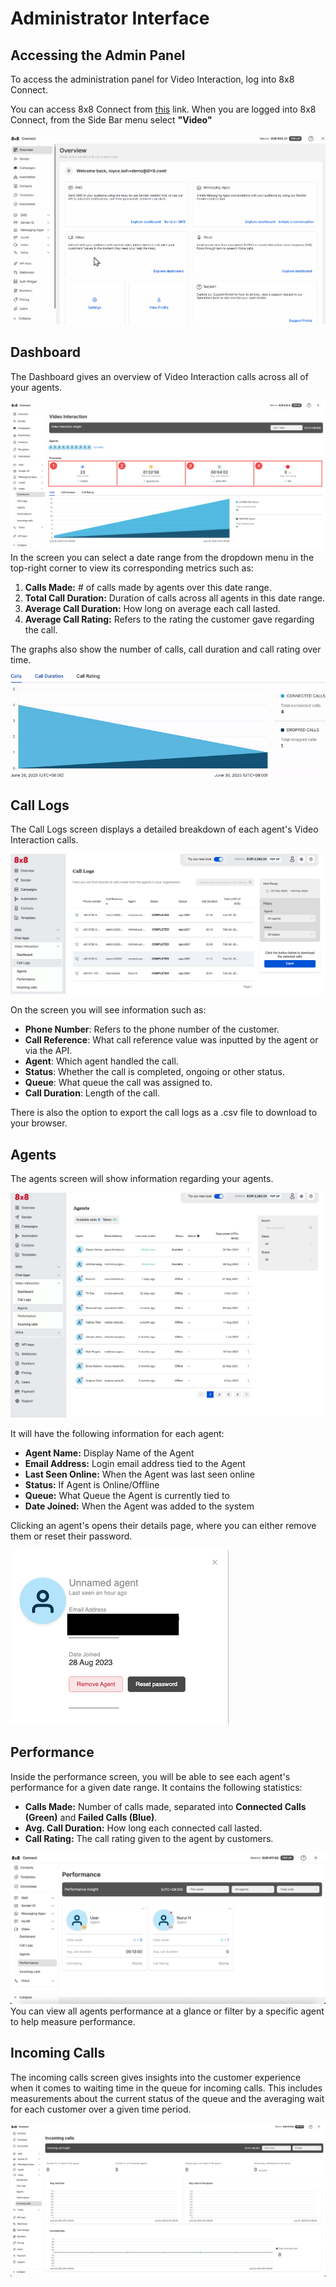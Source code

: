 # Administrator Interface

## Accessing the Admin Panel

To access the administration panel for Video Interaction, log into 8x8 Connect.

You can access 8x8 Connect from [this](https://connect.8x8.com/video) link. When you are logged into 8x8 Connect, from the Side Bar menu select **"Video"**

![](../images/563d4509b110f2b9f3c85d814cfb9c1ad322f07a3de7d947bfd95ea2bfe8c262-Animation21-ezgif.com-speed.gif)

## Dashboard

The Dashboard gives an overview of Video Interaction calls across all of your agents.

![](../images/f8c40120028b148e26be696d9b1363eac1b589dd13b2eec517514129ae59e122-annotely_image_2.png)
In the screen you can select a date range from the dropdown menu in the top-right corner to view its corresponding metrics such as: 

1. **Calls Made:** # of calls made by agents over this date range.
2. **Total Call Duration:** Duration of calls across all agents in this date range.
3. **Average Call Duration:** How long on average each call lasted.
4. **Average Call Rating:** Refers to the rating the customer gave regarding the call.

The graphs also show the number of calls, call duration and call rating over time.

![](../images/9854355a3f9d8a8c73f529b860c3209bdcb357bcbf96e9c826f5d68353bbb126-2025-07-0314-51-10-ezgif.com-speed.gif)

## Call Logs

The Call Logs screen displays a detailed breakdown of each agent's Video Interaction calls.

![](../images/ef10b59-image.png)

On the screen you will see information such as:

* **Phone Number**: Refers to the phone number of the customer.
* **Call Reference**: What call reference value was inputted by the agent or via the API.
* **Agent**: Which agent handled the call.
* **Status**: Whether the call is completed, ongoing or other status.
* **Queue**: What queue the call was assigned to.
* **Call Duration**: Length of the call.

There is also the option to export the call logs as a .csv file to download to your browser.

## Agents

The agents screen will show information regarding your agents.

![](../images/26dd251-image.png)

It will have the following information for each agent:

* **Agent Name:** Display Name of the Agent
* **Email Address:** Login email address tied to the Agent
* **Last Seen Online:** When the Agent was last seen online
* **Status:** If Agent is Online/Offline
* **Queue:** What Queue the Agent is currently tied to
* **Date Joined:** When the Agent was added to the system

Clicking an agent's opens their details page, where you can either remove them or reset their password.

![](../images/729a8fe-image.png)

## Performance

Inside the performance screen, you will be able to see each agent's performance for a given date range. It contains the following statistics:

* **Calls Made:** Number of calls made, separated into **Connected Calls (Green)** and **Failed Calls (Blue)**.
* **Avg. Call Duration:** How long each connected call lasted.
* **Call Rating:** The call rating given to the agent by customers.

![](../images/f25e7d54c9d7135458de94bc1ed6bde43ab4e1a66ab6dc7609ee0ad31fe4fbe4-Screenshot_2025-07-03_at_4.55.46_PM.png)
You can view all agents performance at a glance or filter by a specific agent to help measure performance.

## Incoming Calls

The incoming calls screen gives insights into the customer experience when it comes to waiting time in the queue for incoming calls. This includes measurements about the current status of the queue and the averaging wait for each customer over a given time period.

![](../images/814d7e67749708f1d089f1e9656f7765a42e0b918f8245b227ab17974d6b051f-Screenshot_2025-07-03_at_5.01.27_PM.png)

